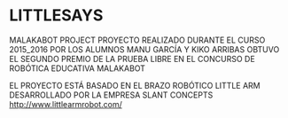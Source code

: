 # LITTLESAYS
MALAKABOT PROJECT
PROYECTO REALIZADO DURANTE EL CURSO 2015_2016 POR LOS ALUMNOS 
MANU GARCÍA Y KIKO ARRIBAS
OBTUVO EL SEGUNDO PREMIO DE LA PRUEBA LIBRE EN EL CONCURSO DE ROBÓTICA EDUCATIVA MALAKABOT

EL PROYECTO ESTÁ BASADO EN EL BRAZO ROBÓTICO LITTLE ARM DESARROLLADO POR LA EMPRESA SLANT CONCEPTS
http://www.littlearmrobot.com/


